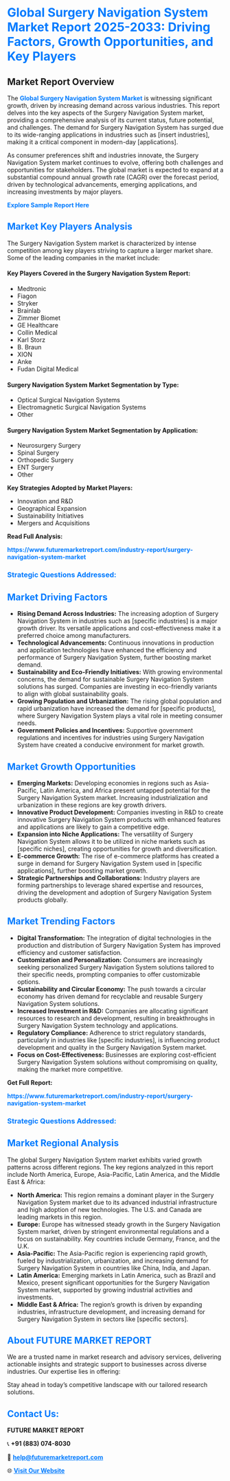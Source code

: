 <h1 style="color: #007BFF;">Global Surgery Navigation System Market Report 2025-2033: Driving Factors, Growth Opportunities, and Key Players</h1>

<section id="overview">
<h2>Market Report Overview</h2>
<p>The <a href="https://www.futuremarketreport.com/industry-report/surgery-navigation-system-market" style="color: #007BFF; text-decoration: none;"><strong>Global Surgery Navigation System Market</strong></a> is witnessing significant growth, driven by increasing demand across various industries. This report delves into the key aspects of the Surgery Navigation System market, providing a comprehensive analysis of its current status, future potential, and challenges. The demand for Surgery Navigation System has surged due to its wide-ranging applications in industries such as [insert industries], making it a critical component in modern-day [applications].</p>
<p>As consumer preferences shift and industries innovate, the Surgery Navigation System market continues to evolve, offering both challenges and opportunities for stakeholders. The global market is expected to expand at a substantial compound annual growth rate (CAGR) over the forecast period, driven by technological advancements, emerging applications, and increasing investments by major players.</p>
</section>

<section id="overview">
<p><a href="https://www.futuremarketreport.com/request-sample/reportId=78219" style="color: #007BFF; text-decoration: none;"><strong>Explore Sample Report Here</strong></a></p>
</section>

<section id="key-players">
<h2 style="color: #007BFF;">Market Key Players Analysis</h2>
<p>The Surgery Navigation System market is characterized by intense competition among key players striving to capture a larger market share. Some of the leading companies in the market include:</p>
<h4>Key Players Covered in the Surgery Navigation System Report:</h4>
<ul><li>Medtronic</li><li>Fiagon</li><li>Stryker</li><li>Brainlab</li><li>Zimmer Biomet</li><li>GE Healthcare</li><li>Collin Medical</li><li>Karl Storz</li><li>B. Braun</li><li>XION</li><li>Anke</li><li>Fudan Digital Medical</li></ul>
<h4>Surgery Navigation System Market Segmentation by Type:</h4>
<ul><li>Optical Surgical Navigation Systems</li><li>Electromagnetic Surgical Navigation Systems</li><li>Other</li></ul>

<h4>Surgery Navigation System Market Segmentation by Application:</h4>
<ul><li>Neurosurgery Surgery</li><li>Spinal Surgery</li><li>Orthopedic Surgery</li><li>ENT Surgery</li><li>Other</li></ul>
<p><strong>Key Strategies Adopted by Market Players:</strong></p>
<ul>
<li>Innovation and R&D</li>
<li>Geographical Expansion</li>
<li>Sustainability Initiatives</li>
<li>Mergers and Acquisitions</li>
</ul>
</section>

<section>
<p><strong>Read Full Analysis: </strong></p><a href="https://www.futuremarketreport.com/industry-report/surgery-navigation-system-market" style="color: #007BFF; text-decoration: none;"><strong>https://www.futuremarketreport.com/industry-report/surgery-navigation-system-market</strong></a>
<h3 style="color: #007BFF;">Strategic Questions Addressed:</h3>
</section>

<section id="driving-factors">
<h2 style="color: #007BFF;">Market Driving Factors</h2>
<ul>
<li><strong>Rising Demand Across Industries:</strong> The increasing adoption of Surgery Navigation System in industries such as [specific industries] is a major growth driver. Its versatile applications and cost-effectiveness make it a preferred choice among manufacturers.</li>
<li><strong>Technological Advancements:</strong> Continuous innovations in production and application technologies have enhanced the efficiency and performance of Surgery Navigation System, further boosting market demand.</li>
<li><strong>Sustainability and Eco-Friendly Initiatives:</strong> With growing environmental concerns, the demand for sustainable Surgery Navigation System solutions has surged. Companies are investing in eco-friendly variants to align with global sustainability goals.</li>
<li><strong>Growing Population and Urbanization:</strong> The rising global population and rapid urbanization have increased the demand for [specific products], where Surgery Navigation System plays a vital role in meeting consumer needs.</li>
<li><strong>Government Policies and Incentives:</strong> Supportive government regulations and incentives for industries using Surgery Navigation System have created a conducive environment for market growth.</li>
</ul>
</section>

<section id="growth-opportunities">
<h2 style="color: #007BFF;">Market Growth Opportunities</h2>
<ul>
<li><strong>Emerging Markets:</strong> Developing economies in regions such as Asia-Pacific, Latin America, and Africa present untapped potential for the Surgery Navigation System market. Increasing industrialization and urbanization in these regions are key growth drivers.</li>
<li><strong>Innovative Product Development:</strong> Companies investing in R&D to create innovative Surgery Navigation System products with enhanced features and applications are likely to gain a competitive edge.</li>
<li><strong>Expansion into Niche Applications:</strong> The versatility of Surgery Navigation System allows it to be utilized in niche markets such as [specific niches], creating opportunities for growth and diversification.</li>
<li><strong>E-commerce Growth:</strong> The rise of e-commerce platforms has created a surge in demand for Surgery Navigation System used in [specific applications], further boosting market growth.</li>
<li><strong>Strategic Partnerships and Collaborations:</strong> Industry players are forming partnerships to leverage shared expertise and resources, driving the development and adoption of Surgery Navigation System products globally.</li>
</ul>
</section>

<section id="trending-factors">
<h2 style="color: #007BFF;">Market Trending Factors</h2>
<ul>
<li><strong>Digital Transformation:</strong> The integration of digital technologies in the production and distribution of Surgery Navigation System has improved efficiency and customer satisfaction.</li>
<li><strong>Customization and Personalization:</strong> Consumers are increasingly seeking personalized Surgery Navigation System solutions tailored to their specific needs, prompting companies to offer customizable options.</li>
<li><strong>Sustainability and Circular Economy:</strong> The push towards a circular economy has driven demand for recyclable and reusable Surgery Navigation System solutions.</li>
<li><strong>Increased Investment in R&D:</strong> Companies are allocating significant resources to research and development, resulting in breakthroughs in Surgery Navigation System technology and applications.</li>
<li><strong>Regulatory Compliance:</strong> Adherence to strict regulatory standards, particularly in industries like [specific industries], is influencing product development and quality in the Surgery Navigation System market.</li>
<li><strong>Focus on Cost-Effectiveness:</strong> Businesses are exploring cost-efficient Surgery Navigation System solutions without compromising on quality, making the market more competitive.</li>
</ul>
</section>

<section>
<p><strong>Get Full Report: </strong></p><a href="https://www.futuremarketreport.com/industry-report/surgery-navigation-system-market" style="color: #007BFF; text-decoration: none;"><strong>https://www.futuremarketreport.com/industry-report/surgery-navigation-system-market</strong></a>
<h3 style="color: #007BFF;">Strategic Questions Addressed:</h3>
</section>


<section id="regional-analysis">
<h2 style="color: #007BFF;">Market Regional Analysis</h2>
<p>The global Surgery Navigation System market exhibits varied growth patterns across different regions. The key regions analyzed in this report include North America, Europe, Asia-Pacific, Latin America, and the Middle East & Africa:</p>
<ul>
<li><strong>North America:</strong> This region remains a dominant player in the Surgery Navigation System market due to its advanced industrial infrastructure and high adoption of new technologies. The U.S. and Canada are leading markets in this region.</li>
<li><strong>Europe:</strong> Europe has witnessed steady growth in the Surgery Navigation System market, driven by stringent environmental regulations and a focus on sustainability. Key countries include Germany, France, and the U.K.</li>
<li><strong>Asia-Pacific:</strong> The Asia-Pacific region is experiencing rapid growth, fueled by industrialization, urbanization, and increasing demand for Surgery Navigation System in countries like China, India, and Japan.</li>
<li><strong>Latin America:</strong> Emerging markets in Latin America, such as Brazil and Mexico, present significant opportunities for the Surgery Navigation System market, supported by growing industrial activities and investments.</li>
<li><strong>Middle East & Africa:</strong> The region’s growth is driven by expanding industries, infrastructure development, and increasing demand for Surgery Navigation System in sectors like [specific sectors].</li>
</ul>
</section>

<footer>
<h2 style="color: #007BFF;">About FUTURE MARKET REPORT</h2>
<p>We are a trusted name in market research and advisory services, delivering actionable insights and strategic support to businesses across diverse industries. Our expertise lies in offering:</p>

<p>Stay ahead in today’s competitive landscape with our tailored research solutions.</p>

<h2 style="color: #007BFF;">Contact Us:</h2>
<p><strong>FUTURE MARKET REPORT</strong></p>
<p>📞 <strong>+91 (883) 074-8030</strong></p>
<p>📧 <strong><a href="mailto:help@futuremarketreport.com" style="color: #007BFF;">help@futuremarketreport.com</a></strong></p>
<p>🌐 <strong><a href="https://www.futuremarketreport.com/" style="color: #007BFF;">Visit Our Website</a></strong></p>
</footer>